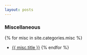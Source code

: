 ```yaml
---
layout: posts
---
```


### Miscellaneous

{% for misc in site.categories.misc %}
 * <a href="{{ site.baseurl }}{{ misc.url }}">{{ misc.title }}</a>
{% endfor %}
